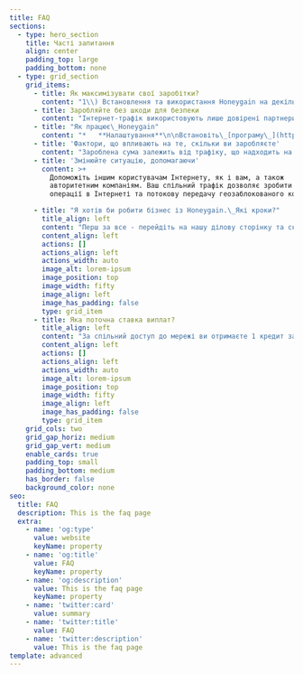 ```yaml
---
title: FAQ
sections:
  - type: hero_section
    title: Часті запитання
    align: center
    padding_top: large
    padding_bottom: none
  - type: grid_section
    grid_items:
      - title: Як максимізувати свої заробітки?
        content: "1\\) Встановлення та використання Honeygain на декількох пристроях, розподілених по всій мережі.\_2) Використання одного пристрою на IP-адресу, оскільки це буде найбільш оптимальним способом використання трафіку.\_3) Перехід на підключення до мобільної мережі з метою розповсюдження самого трафіку.\n4\\) Використовуючи нашу реферальну програму.\_Таким чином ви отримаєте 10% від усіх заробітків ваших рефералів!\n\n"
      - title: Заробляйте без шкоди для безпеки
        content: "Інтернет-трафік використовують лише довірені партнери, а сама програма не отримує доступу до сховища вашого пристрою.\_За допомогою Honeygain заробляйте, не турбуючись.\n\n"
      - title: "Як працює\_Honeygain"
        content: "*   **Налаштування**\n\nВстановіть\_[програму\_](http://bit.ly/3bvbbwy)на свої пристрої та підключіть їх до Інтернету\n\n*   **Запустити Honeygain**\n\n[Додаток Honeygain](http://bit.ly/3bvbbwy)\_надійно ділиться Інтернетом без доступу до персональних даних\n\n*   **Нехай збирається**\n\nВаше з’єднання використовується для збору бітів інформації з Інтернету\n\n*   **Допомагайте бізнесу**\n\nКомпанії використовують ці зібрані біти для різних послуг (докладніше про це читайте у “бізнес-справах”)\n\n*   **За що платять**\n\nЗаробляйте пасивний дохід, використовуючи підключені пристрої\n"
      - title: 'Фактори, що впливають на те, скільки ви заробляєте'
        content: "Зароблена сума залежить від трафіку, що надходить на ваші пристрої.\_Ось основні фактори, що впливають на транспортний потік.\n\n*   **Ваше місцезнаходження**\n\nМісцезнаходження вашої IP-адреси є важливим фактором, який визначає ваш прибуток.\_Це пов’язано з тим, що деякі локації більше цінуються нашими партнерами, ніж інші.\n\n*   **Кількість IP-адрес**\n\nВаш прибуток значною мірою визначається тим, скільки у вас пристроїв, підключених до різних IP-адрес.\_Загальне правило полягає в тому, що чим більше IP-адрес ви підключені, тим більше ви заробляєте.\n\n*   **Пінг / швидкість мережі**\n\nШвидкість мережі та пінг також впливають на ваші заробітки.\_Найкраща продуктивність буде видно в мережах зі швидкістю 50 Мбіт / с і більше та пінгом менше 50 мс.\_\n"
      - title: 'Змінюйте ситуацію, допомагаючи'
        content: >+
          Допоможіть іншим користувачам Інтернету, як і вам, а також
          авторитетним компаніям. Ваш спільний трафік дозволяє зробити важливими
          операції в Інтернеті та потокову передачу геозаблокованого контенту.

      - title: "Я хотів би робити бізнес із Honeygain.\_Які кроки?"
        title_align: left
        content: "Перш за все - перейдіть на нашу ділову сторінку та скористайтесь формою запиту для клієнтів.\_Ми зв'яжемося з вами найближчим часом і проведемо вас через результати оцінки наших партнерів.\n"
        content_align: left
        actions: []
        actions_align: left
        actions_width: auto
        image_alt: lorem-ipsum
        image_position: top
        image_width: fifty
        image_align: left
        image_has_padding: false
        type: grid_item
      - title: Яка поточна ставка виплат?
        title_align: left
        content: "За спільний доступ до мережі ви отримаєте 1 кредит за 10 МБ трафіку, який проходить через ваші пристрої.\_Тож за спільні 10 ГБ ви заробите 1 долар США.\_Що стосується доставки вмісту (якщо вона доступна у вашому регіоні), ви будете заробляти 10 кредитів за кожну годину, коли доставка вмісту є \"Активною\" та працює (Зверніть увагу, що \"В черзі\" не враховується як Активна).\n"
        content_align: left
        actions: []
        actions_align: left
        actions_width: auto
        image_alt: lorem-ipsum
        image_position: top
        image_width: fifty
        image_align: left
        image_has_padding: false
        type: grid_item
    grid_cols: two
    grid_gap_horiz: medium
    grid_gap_vert: medium
    enable_cards: true
    padding_top: small
    padding_bottom: medium
    has_border: false
    background_color: none
seo:
  title: FAQ
  description: This is the faq page
  extra:
    - name: 'og:type'
      value: website
      keyName: property
    - name: 'og:title'
      value: FAQ
      keyName: property
    - name: 'og:description'
      value: This is the faq page
      keyName: property
    - name: 'twitter:card'
      value: summary
    - name: 'twitter:title'
      value: FAQ
    - name: 'twitter:description'
      value: This is the faq page
template: advanced
---
```

